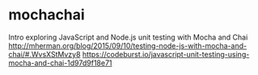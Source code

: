 # mochachai
Intro exploring JavaScript and Node.js unit testing with Mocha and Chai
http://mherman.org/blog/2015/09/10/testing-node-js-with-mocha-and-chai/#.WvsXStMvzy8
https://codeburst.io/javascript-unit-testing-using-mocha-and-chai-1d97d9f18e71
